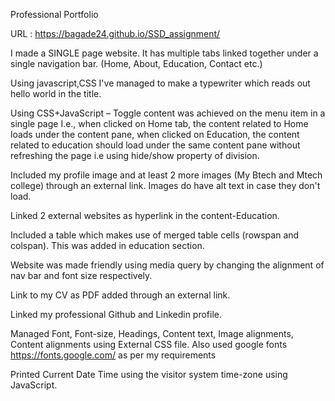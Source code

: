 Professional Portfolio

URL : https://bagade24.github.io/SSD_assignment/

I made a SINGLE page website. It has multiple tabs
linked together under a single navigation bar. (Home, About, Education,
Contact etc.)

Using javascript,CSS I've managed to make a typewriter which reads out hello world in the title.

Using CSS+JavaScript – Toggle content was achieved on the menu item in a single page I.e.,
when clicked on Home tab, the content related to Home loads under the content
pane, when clicked on Education, the content related to education should load under the
same content pane without refreshing the page i.e using hide/show property of division.

Included my profile image and at least 2 more images (My Btech and Mtech college) through an external link. Images do have alt text in case they don't load.

Linked 2 external websites as hyperlink in the content-Education.

Included a table which makes use of merged table cells (rowspan and colspan). This was added in education section.

Website was made friendly using media query by changing the alignment of nav bar and font size respectively.

Link to my CV as PDF added through an external link.

Linked my professional Github and Linkedin profile.

Managed Font, Font-size, Headings, Content text, Image alignments, Content alignments
using External CSS file. Also used google fonts https://fonts.google.com/ as per my requirements

Printed Current Date Time using the visitor system time-zone using JavaScript.
